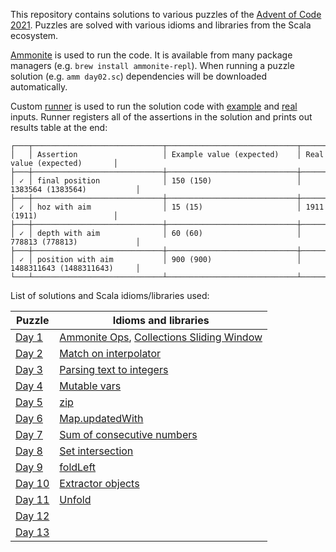 This repository contains solutions to various puzzles of the [Advent of Code 2021][aoc2021].
Puzzles are solved with various idioms and libraries from the Scala ecosystem.

[Ammonite][amm] is used to run the code.
It is available from many package managers (e.g. `brew install ammonite-repl`).
When running a puzzle solution (e.g. `amm day02.sc`) dependencies will be downloaded automatically.

Custom [runner](runner.sc) is used to run the solution code with [example](day02-ex.txt) and [real](day02.txt) inputs.
Runner registers all of the assertions in the solution and prints out results table at the end:

```
┌───┬─────────────────────────────┬─────────────────────────────┬─────────────────────────────┐
│   │ Assertion                   │ Example value (expected)    │ Real value (expected)       │
├───┼─────────────────────────────┼─────────────────────────────┼─────────────────────────────┤
│ ✓ │ final position              │ 150 (150)                   │ 1383564 (1383564)           │
├───┼─────────────────────────────┼─────────────────────────────┼─────────────────────────────┤
│ ✓ │ hoz with aim                │ 15 (15)                     │ 1911 (1911)                 │
├───┼─────────────────────────────┼─────────────────────────────┼─────────────────────────────┤
│ ✓ │ depth with aim              │ 60 (60)                     │ 778813 (778813)             │
├───┼─────────────────────────────┼─────────────────────────────┼─────────────────────────────┤
│ ✓ │ position with aim           │ 900 (900)                   │ 1488311643 (1488311643)     │
└───┴─────────────────────────────┴─────────────────────────────┴─────────────────────────────┘
```

List of solutions and Scala idioms/libraries used:

| Puzzle              | Idioms and libraries                                                   |
| ------------------- | ---------------------------------------------------------------------- |
| [Day 1](day01.sc)   | [Ammonite Ops][amm-ops], [Collections Sliding Window][subsets]         |
| [Day 2](day02.sc)   | [Match on interpolator][match-interp]                                  |
| [Day 3](day03.sc)   | [Parsing text to integers][parse-int]                                  |
| [Day 4](day04.sc)   | [Mutable vars][vars]                                                   |
| [Day 5](day05.sc)   | [zip][]                                                                |
| [Day 6](day06.sc)   | [Map.updatedWith][updated-with]                                        |
| [Day 7](day07.sc)   | [Sum of consecutive numbers][sum-cons]                                 |
| [Day 8](day08.sc)   | [Set intersection][sum-cons]                                           |
| [Day 9](day09.sc)   | [foldLeft][fold-left]                                                  |
| [Day 10](day10.sc)  | [Extractor objects][extractor]                                         |
| [Day 11](day11.sc)  | [Unfold][unfold]                                                       |
| [Day 12](day12.sc)  |                                                                        |
| [Day 13](day13.sc)  |                                                                        |

[aoc2021]:      https://adventofcode.com/2021
[amm]:          https://ammonite.io/
[amm-ops]:      https://ammonite.io/#Operations
[subsets]:      https://alvinalexander.com/scala/how-to-split-sequences-subsets-groupby-partition-scala-cookbook/
[match-interp]: https://cucumbersome.net/2020/11/28/four-new-features-of-scala-2-13-releases-that-you-probably-missed/#2130-s-interpolator-on-pattern-matching
[parse-int]:    https://docs.oracle.com/en/java/javase/11/docs/api/java.base/java/lang/Integer.html#parseInt(java.lang.String,int)
[vars]:         https://docs.scala-lang.org/overviews/scala-book/two-types-variables.html
[zip]:          https://alvinalexander.com/scala/how-to-merge-sequential-collection-pairs-zip-unzip-scala-cookbook/
[updated-with]: https://www.scala-lang.org/api/2.13.x/scala/collection/immutable/Map.html#updatedWith[V1%3E:V](key:K)(remappingFunction:Option[V]=%3EOption[V1]):CC[K,V1]
[sum-cons]:     https://math.stackexchange.com/questions/1100897/sum-of-consecutive-numbers
[sets]:         https://alvinalexander.com/scala/union-intersection-difference-scala-sets/
[fold-left]:    http://allaboutscala.com/tutorials/chapter-8-beginner-tutorial-using-scala-collection-functions/scala-foldleft-example/
[extractor]:    https://docs.scala-lang.org/tour/extractor-objects.html
[unfold]:       https://blog.genuine.com/2020/07/scala-unfold/
